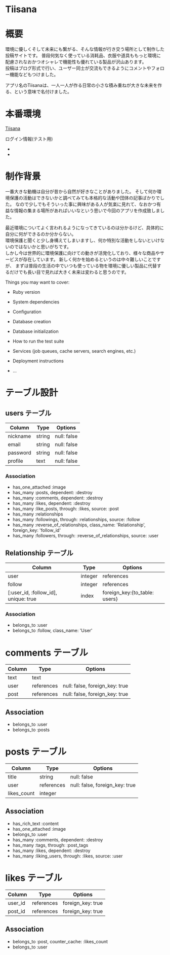 # Tiisana

# 概要

環境に優しくそして未来にも繋がる、そんな情報が行き交う場所として制作した投稿サイトです。 
普段何気なく使っている消耗品、衣服や道具ももっと環境に配慮されなおかつオシャレで機能性も優れている製品が沢山あります。    
投稿はブログ形式で行い、ユーザー同士が交流もできるようにコメントやフォロー機能などもつけました。

アプリ名のTiisanaは、一人一人が作る日常の小さな積み重ねが大きな未来を作る、という意味で名付けました。  

# 本番環境

[Tiisana](https://tiisana.herokuapp.com/)  

ログイン情報(テスト用)  

- 
- 


# 制作背景

一番大きな動機は自分が昔から自然が好きなことがありました。
そして何か環境保護の活動はできないかと調べてみても本格的な活動や団体の記事ばかりでした。
なので少しでもそういった事に興味がある人が気楽に見れて、なおかつ有益な情報の集まる場所があればいいなという思いで今回のアプリを作成致しました。  

最近環境についてよく言われるようになってきているのは分かるけど、具体的に自分に何ができるのか分からない。   
環境保護と聞くと少し身構えてしまいますし、何か特別な活動をしないといけないのではないかと思いがちです。  
しかし今は世界的に環境保護に向けての動きが活発化しており、様々な商品やサービスが存在しています。 
新しく何かを始めるというのは中々難しいことですが、 まずは普段の生活の中でいつも使っている物を環境に優しい製品に代替するだけでも長い目で見れば大きく未来は変わると思うのです。





Things you may want to cover:

* Ruby version

* System dependencies

* Configuration

* Database creation

* Database initialization

* How to run the test suite

* Services (job queues, cache servers, search engines, etc.)

* Deployment instructions

* ...

# テーブル設計

## users テーブル

| Column        | Type     | Options     |
| ------------- | -------- | ----------- |
| nickname      | string   | null: false |
| email         | string   | null: false |
| password      | string   | null: false |
| profile       | text     | null: false |

### Association
- has_one_attached :image
- has_many :posts, dependent: :destroy
- has_many :comments, dependent: :destroy
- has_many :likes, dependent: :destroy
- has_many :like_posts, through: :likes, source: :post
- has_many :relationships
- has_many :followings, through: :relationships, source: :follow
- has_many :reverse_of_relationships, class_name: 'Relationship', foreign_key: 'follow_id'
- has_many :followers, through: :reverse_of_relationships, source: :user

## Relationship テーブル

| Column                               | Type       | Options                       |
| ------------------------------------ | ---------- | ----------------------------- |
| user                                 | integer    | references                    |
| follow                               | integer    | references                    |
| [:user_id, :follow_id], unique: true | index      | foreign_key:{to_table: users} |

### Association
- belongs_to :user
- belongs_to :follow, class_name: 'User'

# comments テーブル

| Column  | Type        | Options                        |
| ------- | ----------- | ------------------------------ |
| text    | text        |                                |
| user    | references  | null: false, foreign_key: true |
| post    | references  | null: false, foreign_key: true |


## Association

- belongs_to :user
- belongs_to :posts

# posts テーブル

| Column      | Type             | Options                        |
| ----------- | ---------------- | ------------------------------ |
| title       | string           | null: false                    |
| user        | references       | null: false, foreign_key: true |
| likes_count | integer          |                                |


## Association
- has_rich_text :content
- has_one_attached :image
- belongs_to :user
- has_many :comments, dependent: :destroy
- has_many :tags, through: :post_tags
- has_many :likes, dependent: :destroy
- has_many :liking_users, through: :likes, source: :user

# likes テーブル

| Column    | Type        | Options                      |
| --------- | ----------- | ---------------------------- |
| user_id   | references  | foreign_key: true            |
| post_id   | references  | foreign_key: true            |

## Association
- belongs_to :post, counter_cache: :likes_count
- belongs_to :user
